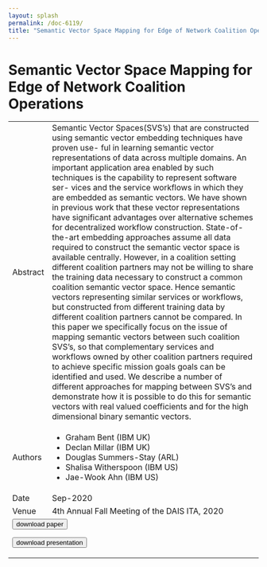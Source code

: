 ```yaml
---
layout: splash
permalink: /doc-6119/
title: "Semantic Vector Space Mapping for Edge of Network Coalition Operations  "
---
```


# Semantic Vector Space Mapping for Edge of Network Coalition Operations 

<table>
    <tbody>
    <tr>
        <td>Abstract</td>
        <td>Semantic Vector Spaces(SVS’s) that are constructed using semantic vector embedding techniques have proven use- ful in learning semantic vector representations of data across multiple domains. An important application area enabled by such techniques is the capability to represent software ser- vices and the service workflows in which they are embedded as semantic vectors. We have shown in previous work that these vector representations have significant advantages over alternative schemes for decentralized workflow construction. State-of-the-art embedding approaches assume all data required to construct the semantic vector space is available centrally. However, in a coalition setting different coalition partners may not be willing to share the training data necessary to construct a common coalition semantic vector space. Hence semantic vectors representing similar services or workflows, but constructed from different training data by different coalition partners cannot be compared. In this paper we specifically focus on the issue of mapping semantic vectors between such coalition SVS’s, so that complementary services and workflows owned by other coalition partners required to achieve specific mission goals goals can be identified and used. We describe a number of different approaches for mapping between SVS’s and demonstrate how it is possible to do this for semantic vectors with real valued coefficients and for the high dimensional binary semantic vectors.</td>
    </tr>
    <tr>
        <td>Authors</td>
        <td>
            <ul>
                <li>Graham Bent (IBM UK)</li>
                <li>Declan Millar (IBM UK)</li>
                <li>Douglas Summers-Stay (ARL)</li>
                <li>Shalisa Witherspoon (IBM US)</li>
                <li>Jae-Wook Ahn (IBM US)</li>
            </ul>
        </td>
    </tr>
    <tr>
        <td>Date</td>
        <td>Sep-2020</td>
    </tr>
    <tr>
        <td>Venue</td>
        <td>4th Annual Fall Meeting of the DAIS ITA, 2020</td>
    </tr>
        <tr>
            <td colspan="2">
                <form method="get" action="https://ibm.box.com/v/doc-6106-paper">
                    <button type="submit">download paper</button>
                </form>
                <form method="get" action="https://ibm.box.com/v/doc-6106-slides">
                    <button type="submit">download presentation</button>
                </form>              
            </td>
        </tr>
    </tbody>
</table>
